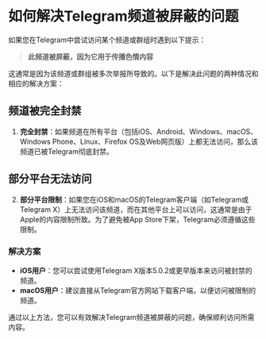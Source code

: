 # 如何解决Telegram频道被屏蔽的问题

如果您在Telegram中尝试访问某个频道或群组时遇到以下提示：

> **此频道被屏蔽，因为它用于传播色情内容**

这通常是因为该频道或群组被多次举报所导致的。以下是解决此问题的两种情况和相应的解决方案：

## 频道被完全封禁

1. **完全封禁**：如果频道在所有平台（包括iOS、Android、Windows、macOS、Windows Phone、Linux、Firefox OS及Web网页版）上都无法访问，那么该频道已被Telegram彻底封禁。

## 部分平台无法访问

2. **部分平台限制**：如果您在iOS和macOS的Telegram客户端（如Telegram或Telegram X）上无法访问该频道，而在其他平台上可以访问，这通常是由于Apple的内容限制所致。为了避免被App Store下架，Telegram必须遵循这些限制。

### 解决方案

- **iOS用户**：您可以尝试使用Telegram X版本5.0.2或更早版本来访问被封禁的频道。
- **macOS用户**：建议直接从Telegram官方网站下载客户端，以便访问被限制的频道。

通过以上方法，您可以有效解决Telegram频道被屏蔽的问题，确保顺利访问所需内容。